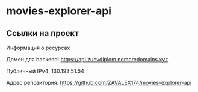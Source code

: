 # movies-explorer-api

## Ссылки на проект

Информация о ресурсах

Домен для backend: https://api.zuevdiplom.nomoredomains.xyz

Публичный IPv4: 130.193.51.54

Адрес репозитория: https://github.com/ZAVALEX174/movies-explorer-api
